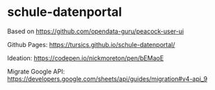 # schule-datenportal

Based on https://github.com/opendata-guru/peacock-user-ui

Github Pages: https://tursics.github.io/schule-datenportal/

Ideation: https://codepen.io/nickmoreton/pen/bEMaoE

Migrate Google API: https://developers.google.com/sheets/api/guides/migration#v4-api_9
